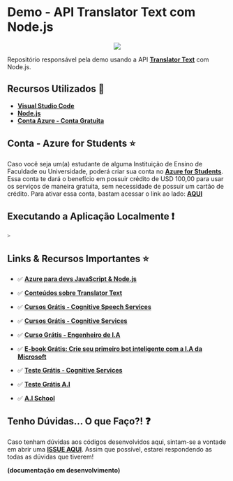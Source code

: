 # Demo - API Translator Text com Node.js

<p align="center">
  <img src="https://i.postimg.cc/y817TvF3/translator-api.png"/>  
</p>

Repositório responsável pela demo usando a API **[Translator Text](http://bit.ly/2odbshO)** com Node.js.

## Recursos Utilizados 🚀

* **[Visual Studio Code](https://code.visualstudio.com/?WT.mc_id=translatortextnodejs-github-gllemos)**
* **[Node.js](https://nodejs.org/en/)**
* **[Conta Azure - Conta Gratuita](https://azure.microsoft.com/pt-br/?WT.mc_id=translatortextnodejs-github-gllemos)**

## Conta - Azure for Students ⭐️

Caso você seja um(a) estudante de alguma Instituição de Ensino de Faculdade ou Universidade, poderá criar sua conta no **[Azure for Students](https://azure.microsoft.com/pt-br/free/students/?WT.mc_id=translatortextnodejs-github-gllemos)**. Essa conta te dará o benefício em possuir crédito de USD 100,00 para usar os serviços de maneira gratuita, sem necessidade de possuir um cartão de crédito. Para ativar essa conta, bastam acessar o link ao lado: **[AQUI](https://azure.microsoft.com/pt-br/free/students/?WT.mc_id=translatortextnodejs-github-gllemos)**

## Executando a Aplicação Localmente ❗️

```bash
>
```

## Links & Recursos Importantes ⭐️

- ✅ **[Azure para devs JavaScript & Node.js](https://docs.microsoft.com/pt-br/javascript/azure/?WT.mc_id=translatortextnodejs-github-gllemos&view=azure-node-latest)**

- ✅ **[Conteúdos sobre Translator Text](https://docs.microsoft.com/azure/cognitive-services/translator/translator-info-overview?WT.mc_id=translatortextnodejs-github-gllemos)**

- ✅ **[Cursos Grátis - Cognitive Speech Services](https://docs.microsoft.com/learn/paths/translate-speech-with-speech-services/?WT.mc_id=translatortextnodejs-github-gllemos)**

- ✅ **[Cursos Grátis - Cognitive Services](https://docs.microsoft.com/learn/browse/?term=cognitive&WT.mc_id=translatortextnodejs-github-gllemos)**

- ✅ **[Curso Grátis - Engenheiro de I.A](https://docs.microsoft.com/learn/browse/?roles=ai-engineer&WT.mc_id=translatortextnodejs-github-gllemos)**

- ✅ **[E-book Grátis: Crie seu primeiro bot inteligente com a I.A da Microsoft](https://azure.microsoft.com/es-es/resources/create-your-first-intelligent-bot-with-microsoft-ai-pt-br/?WT.mc_id=translatortextnodejs-github-gllemos)**

- ✅ **[Teste Grátis - Cognitive Services](https://azure.microsoft.com/es-es/services/cognitive-services/?WT.mc_id=translatortextnodejs-github-gllemos)**

- ✅ **[Teste Grátis A.I](https://azure.microsoft.com/free/ai/?WT.mc_id=translatortextnodejs-github-gllemos)**

- ✅ **[A.I School](https://aischool.microsoft.com/home?WT.mc_id=translatortextnodejs-github-gllemos)**

## Tenho Dúvidas... O que Faço?! ❓

Caso tenham dúvidas aos códigos desenvolvidos aqui, sintam-se a vontade em abrir uma **[ISSUE AQUI](https://github.com/glaucia86/translatortext-nodejs-demo/issues)**. Assim que possível, estarei respondendo as todas as dúvidas que tiverem!

**(documentação em desenvolvimento)**

